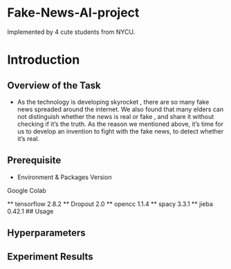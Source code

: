 # Fake-News-AI-project
Implemented by 4 cute students from NYCU.
# Introduction
## Overview of the Task
* As the technology is developing skyrocket , there are so many fake news spreaded around the internet. We also found that many elders can not distinguish whether the news is real or fake , and share it without checking if it’s the truth. As the reason we mentioned above, it’s time for us to develop an invention to fight with the fake news, to detect whether it’s real.
## Prerequisite
* Environment & Packages Version
<p>Google Colab</p>
** tensorflow 2.8.2
** Dropout 2.0
** opencc 1.1.4
** spacy 3.3.1
** jieba 0.42.1
## Usage

## Hyperparameters

## Experiment Results
